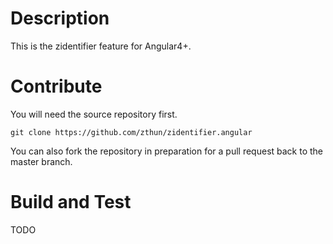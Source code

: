 # Description

This is the zidentifier feature for Angular4+.

# Contribute

You will need the source repository first.

```
git clone https://github.com/zthun/zidentifier.angular
```

You can also fork the repository in preparation for a pull request back to the master branch.

# Build and Test

TODO
